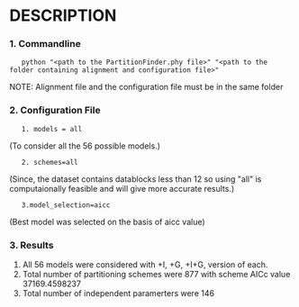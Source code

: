 # DESCRIPTION
### 1. Commandline 
       python "<path to the PartitionFinder.phy file>" "<path to the folder containing alignment and configuration file>"
NOTE: Alignment file and the configuration file must be in the same folder
### 2. Configuration File 
       1. models = all
   (To consider all the 56 possible models.)
   
       2. schemes=all
   (Since, the dataset contains datablocks less than 12 so using "all" is computaionally feasible and will give more accurate results.)
   
       3.model_selection=aicc
   (Best model was selected on the basis of aicc value)   
### 3. Results
1. All 56 models were considered with +I, +G, +I+G, version of each. 
2. Total number of partitioning schemes were 877 with scheme AICc value 37169.4598237
3. Total number of independent paramerters were 146

     
